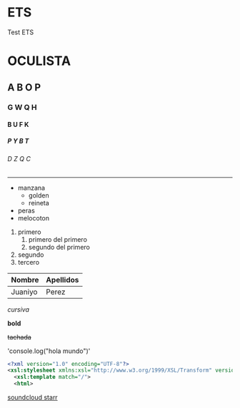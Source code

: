 # ETS
Test ETS
# OCULISTA <!--H1-->
<!-- Encabezado -->
## A B O P <!--h2-->
### G W Q H <!--h3-->
#### B U F K <!--h4-->
##### P Y B T <!--h5-->
###### D Z Q C <!--h6-->

---
<!-- Listas desordenadas (Asteriskitu) -->
* manzana
  * golden
  * reineta
* peras
* melocoton

<!-- Listas ordenadas (numerito mas ".") -->
1. primero
   1. primero del primero
   2. segundo del primero
2. segundo
3. tercero

<!--Tablas-->
|Nombre|Apellidos|
|------|---------|
|Juaniyo|Perez|  

<!--Tipo de letra-->

*cursiva*


**bold**


~~tachada~~

<!--generar linea de codigo-->

'console.log("hola mundo")'

```xml
<?xml version="1.0" encoding="UTF-8"?>
<xsl:stylesheet xmlns:xsl="http://www.w3.org/1999/XSL/Transform" version="1.0">
  <xsl:template match="/">
  <html>

```
<!-- Accesos a páginas web -->
[soundcloud starr](https://soundcloud.com/uloee)